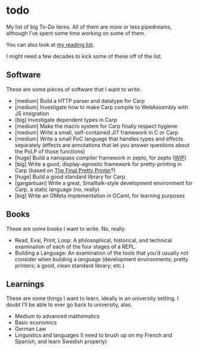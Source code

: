 # todo

My list of big To-Do items. All of them are more or less pipedreams, although
I’ve spent some time working on some of them.

You can also look at [my reading list](https://github.com/hellerve/ptolemy).

I might need a few decades to kick some of these off of the list.

## Software

These are some pieces of software that I want to write.

* [medium] Build a HTTP parser and datatype for Carp
* [medium] Investigate how to make Carp compile to WebAssembly with JS integration
* [big] Investigate dependent types in Carp
* [medium] Make the macro system for Carp finally respect hygiene
* [medium] Write a small, self-contained JIT framework in C or Carp
* [medium] Write a small PoC language that handles types and effects separately (effects are
  annotations that let you answer questions about the PoLP of those functions)
* [huge] Build a nanopass compiler framework in zepto, for zepto ([WIP](https://github.com/zepto-lang/zepto/tree/master/zepto/compiler))
* [big] Write a good, display-agnostic framework for pretty-printing in Carp
  (based on [The Final Pretty Printer](http://davidchristiansen.dk/drafts/final-pretty-printer-draft.pdf)?)
* [huge] Build a good standard library for Carp
* [gargantuan] Write a great, Smalltalk-style development environment for Carp,
  a static language (no, really)
* [big] Write an OMeta implementation in OCaml, for learning purposes

## Books

These are some books I want to write. No, really.

* Read, Eval, Print, Loop: A philosophical, historical, and technical
  examination of each of the four stages of a REPL.
* Building a Language: An examination of the tools that you’d usually not
  consider when building a language (development environments; pretty printers;
  a good, clean standard library; etc.)

## Learnings

These are some things I want to learn, ideally in an university setting. I doubt
I’ll be able to ever go back to university, alas.

* Medium to advanced mathematics
* Basic economics
* German Law
* Linguistics and languages (I need to brush up on my French and Spanish, and
  learn Swedish properly)
